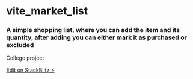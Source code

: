 # vite_market_list

<h3>A simple shopping list, where you can add the item and its quantity, after adding you can either mark it as purchased or excluded </h3>

<p>College project</p>

[Edit on StackBlitz ⚡️](https://stackblitz.com/edit/vitejs-vite-vmhrqc)
